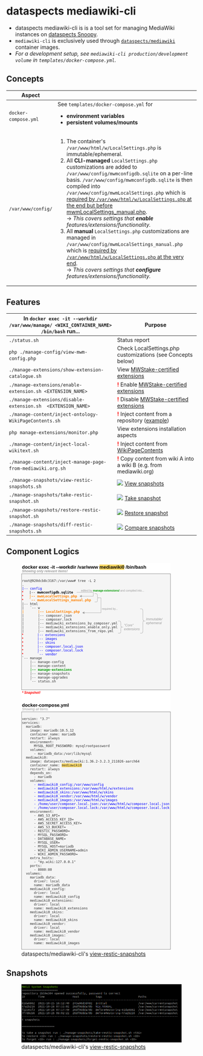 # dataspects mediawiki-cli

* dataspects mediawiki-cli is is a tool set for managing MediaWiki instances on [dataspects Snoopy](https://github.com/dataspects/snoopy).
* `mediawiki-cli` is exclusively used through [`dataspects/mediawiki`](https://hub.docker.com/r/dataspects/mediawiki) container images.
* *For a development setup, see `mediawiki-cli production/development volume` in `templates/docker-compose.yml`.*

## Concepts

| Aspect |   |
| ------ | - |
| `docker-compose.yml` | See `templates/docker-compose.yml` for<ul><li>**environment variables**</li><li>**persistent volumes/mounts**</li></ul> |
| `/var/www/config/` | <ol><li>The container's `/var/www/html/w/LocalSettings.php` is immutable/ephemeral.</li><li>All **CLI-managed** `LocalSettings.php` customizations are added to `/var/www/config/mwmconfigdb.sqlite` on a per-line basis. `/var/www/config/mwmconfigdb.sqlite` is then compiled into `/var/www/config/mwmLocalSettings.php` which is [required by `/var/www/html/w/LocalSettings.php` at the end but before mwmLocalSettings_manual.php](https://github.com/dataspects/dataspectsSystemBuilder/blob/master/docker-images/mediawiki/require_customizations.sh).<br/>&rarr; *This covers settings that **enable** features/extensions/functionality.*</li><li>All **manual** `LocalSettings.php` customizations are managed in `/var/www/config/mwmLocalSettings_manual.php` which is [required by `/var/www/html/w/LocalSettings.php` at the very end](https://github.com/dataspects/dataspectsSystemBuilder/blob/master/docker-images/mediawiki/require_customizations.sh).<br/>&rarr; *This covers settings that **configure** features/extensions/functionality.*</li><ol> |

## Features

| In `docker exec -it --workdir /var/www/manage/ <WIKI_CONTAINER_NAME> /bin/bash` run... | Purpose |
| ---------------------------------------------- | ------- |
| `./status.sh` | Status report |
| `php ./manage-config/view-mwm-config.php` | Check LocalSettings.php customizations (see Concepts below) |
| `./manage-extensions/show-extension-catalogue.sh` | View [MWStake-certified extensions](https://raw.githubusercontent.com/dataspects/mediawiki-cli/main/catalogues/extensions.json) |
| `./manage-extensions/enable-extension.sh <EXTENSION_NAME>` | **<span style="color: red">!</span>** Enable [MWStake-certified extensions](https://raw.githubusercontent.com/dataspects/mediawiki-cli/main/catalogues/extensions.json) |
| `./manage-extensions/disable-extension.sh  <EXTENSION_NAME>` | **<span style="color: red">!</span>** Disable [MWStake-certified extensions](https://raw.githubusercontent.com/dataspects/mediawiki-cli/main/catalogues/extensions.json) |
| `./manage-content/inject-ontology-WikiPageContents.sh` | **<span style="color: red">!</span>** Inject content from a repository ([example](https://github.com/dataspects/dataspectsSystemCoreOntology)) |
| `php manage-extensions/monitor.php` | View extensions installation aspects |
| `./manage-content/inject-local-wikitext.sh` | **<span style="color: red">!</span>** Inject content from [WikiPageContents](https://github.com/dataspects/mediawiki-cli/tree/main/WikiPageContents) |
| `./manage-content/inject-manage-page-from-mediawiki.org.sh` | **<span style="color: red">!</span>** Copy content from wiki A into a wiki B (e.g. from mediawiki.org) |
| `./manage-snapshots/view-restic-snapshots.sh` | <img src="https://restic.readthedocs.io/en/stable/_static/logo.png" height="20"/> [View snapshots](https://restic.readthedocs.io/en/stable/045_working_with_repos.html) |
| `./manage-snapshots/take-restic-snapshot.sh` | <img src="https://restic.readthedocs.io/en/stable/_static/logo.png" height="20"/> [Take snapshot](https://restic.readthedocs.io/en/stable/040_backup.html) |
| `./manage-snapshots/restore-restic-snapshot.sh` | <img src="https://restic.readthedocs.io/en/stable/_static/logo.png" height="20"/> [Restore snapshot](https://restic.readthedocs.io/en/stable/050_restore.html) |
| `./manage-snapshots/diff-restic-snapshots.sh` | <img src="https://restic.readthedocs.io/en/stable/_static/logo.png" height="20"/> [Compare snapshots](https://restic.readthedocs.io/en/stable/040_backup.html?highlight=diff#comparing-snapshots) |

## Component Logics

<figure>
<img src="images/component-logics.png" alt="dataaspects mediawiki-cli component logics">
    <figcaption>dataspects/mediawiki-cli's <a href="https://github.com/dataspects/mediawiki-cli/blob/main/manage-snapshots/view-restic-snapshots.sh">view-restic-snapshots</a></figcaption>
</figure>

## Snapshots

<figure>
<img src="images/snapshots.png" alt="dataaspects mediawiki-cli restic snapshots">
    <figcaption>dataspects/mediawiki-cli's <a href="https://github.com/dataspects/mediawiki-cli/blob/main/manage-snapshots/view-restic-snapshots.sh">view-restic-snapshots</a></figcaption>
</figure>